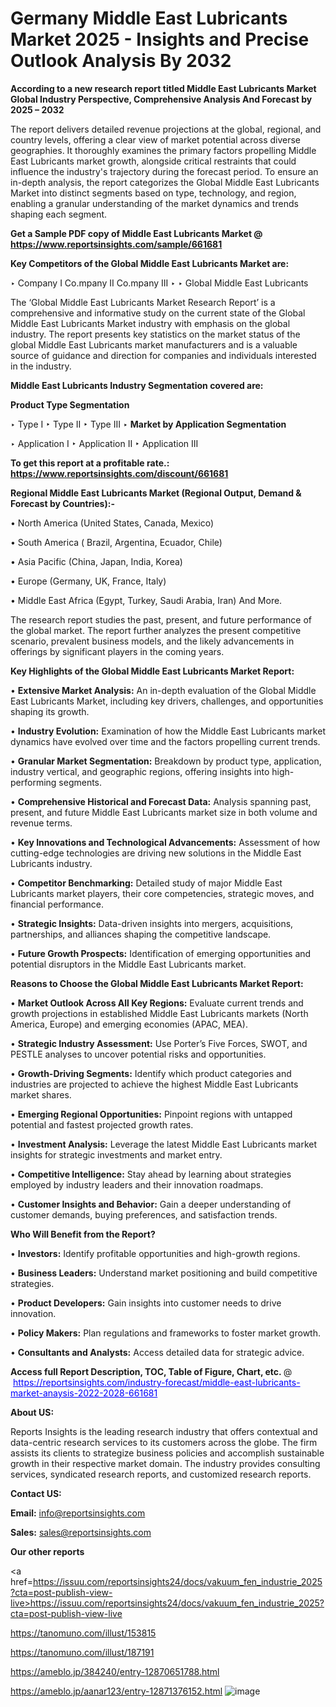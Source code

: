 # Germany Middle East Lubricants Market 2025 - Insights and Precise Outlook Analysis By 2032

<strong>According to a new research report titled Middle East Lubricants Market Global Industry Perspective, Comprehensive Analysis And Forecast by 2025 – 2032</strong>

The report delivers detailed revenue projections at the global, regional, and country levels, offering a clear view of market potential across diverse geographies. It thoroughly examines the primary factors propelling Middle East Lubricants market growth, alongside critical restraints that could influence the industry's trajectory during the forecast period. To ensure an in-depth analysis, the report categorizes the Global Middle East Lubricants Market into distinct segments based on type, technology, and region, enabling a granular understanding of the market dynamics and trends shaping each segment.

<strong>Get a Sample PDF copy of Middle East Lubricants Market </strong><strong>@<a href=https://www.reportsinsights.com/sample/661681 style=color:#0000ff;> https://www.reportsinsights.com/sample/661681</a></strong></font>

<strong>Key Competitors of the Global Middle East Lubricants Market are:</strong>

‣ Company I Co.mpany II Co.mpany III
‣ 
‣ Global Middle East Lubricants

The ‘Global Middle East Lubricants Market Research Report’ is a comprehensive and informative study on the current state of the Global Middle East Lubricants Market industry with emphasis on the global industry. The report presents key statistics on the market status of the global Middle East Lubricants market manufacturers and is a valuable source of guidance and direction for companies and individuals interested in the industry.

<strong>Middle East Lubricants Industry Segmentation covered are:</strong>

<strong>Product Type Segmentation</strong>

‣ Type I
‣ Type II
‣ Type III
‣ 
<strong>Market by Application Segmentation</strong>

‣ Application I
‣ Application II 
‣ Application III

<strong>To get this report at a profitable rate.: <a href=https://www.reportsinsights.com/discount/661681 style=color:#0000ff;>https://www.reportsinsights.com/discount/661681</a></strong></font>

<strong>Regional Middle East Lubricants Market (Regional Output, Demand &amp; Forecast by Countries):-</strong>

• North America (United States, Canada, Mexico)

• South America ( Brazil, Argentina, Ecuador, Chile)

• Asia Pacific (China, Japan, India, Korea)

• Europe (Germany, UK, France, Italy)

• Middle East Africa (Egypt, Turkey, Saudi Arabia, Iran) And More.

The research report studies the past, present, and future performance of the global market. The report further analyzes the present competitive scenario, prevalent business models, and the likely advancements in offerings by significant players in the coming years.

<strong>Key Highlights of the Global Middle East Lubricants Market Report:</strong>

• <strong>Extensive Market Analysis:</strong> An in-depth evaluation of the Global Middle East Lubricants Market, including key drivers, challenges, and opportunities shaping its growth.

• <strong>Industry Evolution:</strong> Examination of how the Middle East Lubricants market dynamics have evolved over time and the factors propelling current trends.

• <strong>Granular Market Segmentation:</strong> Breakdown by product type, application, industry vertical, and geographic regions, offering insights into high-performing segments.

• <strong>Comprehensive Historical and Forecast Data:</strong> Analysis spanning past, present, and future Middle East Lubricants market size in both volume and revenue terms.

• <strong>Key Innovations and Technological Advancements:</strong> Assessment of how cutting-edge technologies are driving new solutions in the Middle East Lubricants industry.

• <strong>Competitor Benchmarking:</strong> Detailed study of major Middle East Lubricants market players, their core competencies, strategic moves, and financial performance.

• <strong>Strategic Insights:</strong> Data-driven insights into mergers, acquisitions, partnerships, and alliances shaping the competitive landscape.

• <strong>Future Growth Prospects:</strong> Identification of emerging opportunities and potential disruptors in the Middle East Lubricants market.

<strong>Reasons to Choose the Global Middle East Lubricants Market Report:</strong>

• <strong>Market Outlook Across All Key Regions:</strong> Evaluate current trends and growth projections in established Middle East Lubricants markets (North America, Europe) and emerging economies (APAC, MEA).

• <strong>Strategic Industry Assessment:</strong> Use Porter’s Five Forces, SWOT, and PESTLE analyses to uncover potential risks and opportunities.

• <strong>Growth-Driving Segments:</strong> Identify which product categories and industries are projected to achieve the highest Middle East Lubricants market shares.

• <strong>Emerging Regional Opportunities:</strong> Pinpoint regions with untapped potential and fastest projected growth rates.

• <strong>Investment Analysis:</strong> Leverage the latest Middle East Lubricants market insights for strategic investments and market entry.

• <strong>Competitive Intelligence:</strong> Stay ahead by learning about strategies employed by industry leaders and their innovation roadmaps.

• <strong>Customer Insights and Behavior:</strong> Gain a deeper understanding of customer demands, buying preferences, and satisfaction trends.

<strong>Who Will Benefit from the Report?</strong>

• <strong>Investors:</strong> Identify profitable opportunities and high-growth regions.

• <strong>Business Leaders:</strong> Understand market positioning and build competitive strategies.

• <strong>Product Developers:</strong> Gain insights into customer needs to drive innovation.

• <strong>Policy Makers:</strong> Plan regulations and frameworks to foster market growth.

• <strong>Consultants and Analysts:</strong> Access detailed data for strategic advice.
</ul>
<strong>Access full Report Description, TOC, Table of Figure, Chart, etc. </strong>@  <a href=https://reportsinsights.com/industry-forecast/middle-east-lubricants-market-anaysis-2022-2028-661681 style=color:#0000ff;>https://reportsinsights.com/industry-forecast/middle-east-lubricants-market-anaysis-2022-2028-661681</a></font>

<strong><strong>About US</strong>:</strong>

Reports Insights is the leading research industry that offers contextual and data-centric research services to its customers across the globe. The firm assists its clients to strategize business policies and accomplish sustainable growth in their respective market domain. The industry provides consulting services, syndicated research reports, and customized research reports.

<strong>Contact US:</strong>

<p class=""""><b>Email:</b> <a href=mailto:info@reportsinsights.com>info@reportsinsights.com</a></p>
<p class=""""><b>Sales:</b> <a href=mailto:sales@reportsinsights.com>sales@reportsinsights.com</a></p>

<strong>Our other reports</strong>

<a href=https://issuu.com/reportsinsights24/docs/vakuum_fen_industrie_2025?cta=post-publish-view-live>https://issuu.com/reportsinsights24/docs/vakuum_fen_industrie_2025?cta=post-publish-view-live</a>

<a href=https://tanomuno.com/illust/153815>https://tanomuno.com/illust/153815</a>

<a href=https://tanomuno.com/illust/187191>https://tanomuno.com/illust/187191</a>

<a href=https://ameblo.jp/384240/entry-12870651788.html>https://ameblo.jp/384240/entry-12870651788.html</a>

<a href=https://ameblo.jp/aanar123/entry-12871376152.html>https://ameblo.jp/aanar123/entry-12871376152.html</a>
![image](https://github.com/user-attachments/assets/bdb30923-0de8-4862-bc6e-89e107d2f5f0)

